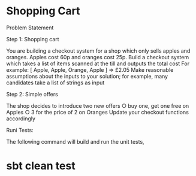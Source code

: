 Shopping Cart
=============

Problem Statement

Step 1: Shopping cart

You are building a checkout system for a shop which only sells apples and oranges.
Apples cost 60p and oranges cost 25p. 
Build a checkout system which takes a list of items scanned at the till and outputs the total cost 
For example: [ Apple, Apple, Orange, Apple ] => £2.05 
Make reasonable assumptions about the inputs to your solution; for example, many candidates take a list of strings as input 
 
 
Step 2: Simple offers 

The shop decides to introduce two new offers 
	○	buy one, get one free on Apples 
	○	3 for the price of 2 on Oranges 
Update your checkout functions accordingly 
 

 
Runi Tests:

The following command will build and run the unit tests,
 
  # sbt clean test 

